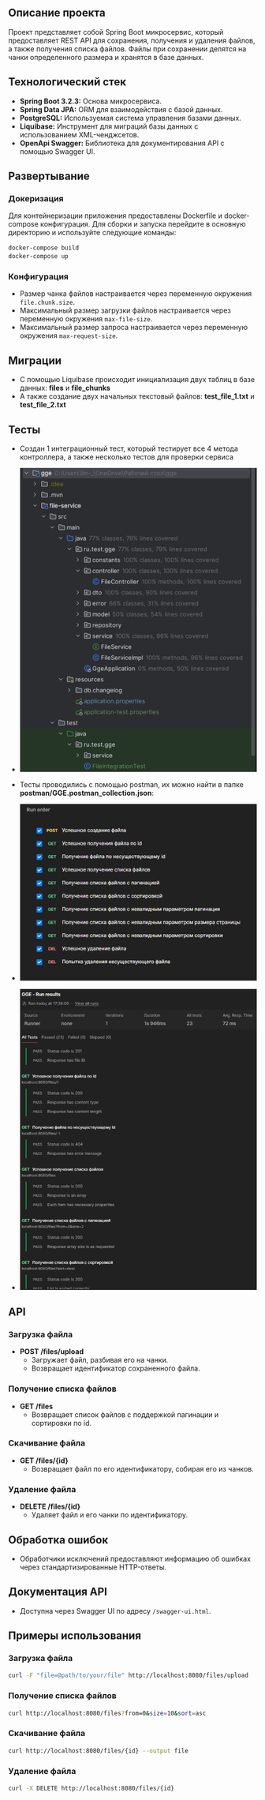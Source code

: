 ## Описание проекта

Проект представляет собой Spring Boot микросервис, который предоставляет REST API для сохранения, получения и удаления
файлов, а также получения списка файлов. Файлы при сохранении делятся на чанки определенного размера и хранятся в базе
данных.

## Технологический стек

- **Spring Boot 3.2.3:** Основа микросервиса.
- **Spring Data JPA:** ORM для взаимодействия с базой данных.
- **PostgreSQL:** Используемая система управления базами данных.
- **Liquibase:** Инструмент для миграций базы данных с использованием XML-ченджсетов.
- **OpenApi Swagger:** Библиотека для документирования API с помощью Swagger UI.

## Развертывание

### Докеризация

Для контейнеризации приложения предоставлены Dockerfile и docker-compose конфигурация.
Для сборки и запуска перейдите в основную директорию и используйте следующие команды:

```bash
docker-compose build
docker-compose up
```

### Конфигурация

- Размер чанка файлов настраивается через переменную окружения `file.chunk.size`.
- Максимальный размер загрузки файлов настраивается через переменную окружения `max-file-size`.
- Максимальный размер запроса настраивается через переменную окружения `max-request-size`.

## Миграции

- С помощью Liquibase происходит инициализация двух таблиц в базе данных: **files** и **file_chunks**
- А также создание двух начальных текстовый файлов: **test_file_1.txt** и **test_file_2.txt**

## Тесты

- Создан 1 интеграционный тест, который тестирует все 4 метода контроллера, а также несколько тестов для проверки
  сервиса
- ![Картинка 1](postman/Тесты.png)

- Тесты проводились с помощью postman, их можно найти в папке **postman/GGE.postman_collection.json**:
- ![Картинка 1](postman/test1.png)
- ![Картинка 2](postman/test2.png)

## API

### Загрузка файла

- **POST /files/upload**
    - Загружает файл, разбивая его на чанки.
    - Возвращает идентификатор сохраненного файла.

### Получение списка файлов

- **GET /files**
    - Возвращает список файлов с поддержкой пагинации и сортировки по id.

### Скачивание файла

- **GET /files/{id}**
    - Возвращает файл по его идентификатору, собирая его из чанков.

### Удаление файла

- **DELETE /files/{id}**
    - Удаляет файл и его чанки по идентификатору.

## Обработка ошибок

- Обработчики исключений предоставляют информацию об ошибках через стандартизированные HTTP-ответы.

## Документация API

- Доступна через Swagger UI по адресу `/swagger-ui.html`.

## Примеры использования

### Загрузка файла

```bash
curl -F "file=@path/to/your/file" http://localhost:8080/files/upload
```

### Получение списка файлов

```bash
curl http://localhost:8080/files?from=0&size=10&sort=asc
```

### Скачивание файла

```bash
curl http://localhost:8080/files/{id} --output file
```

### Удаление файла

```bash
curl -X DELETE http://localhost:8080/files/{id}
```
